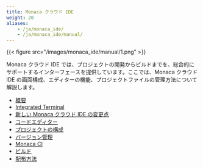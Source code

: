 ```yaml
---
title: Monaca クラウド IDE
weight: 20
aliases: 
    - /ja/monaca_ide/
    - /ja/monaca_ide/manual/
---
```


{{< figure src="/images/monaca_ide/manual/1.png" >}}

Monaca クラウド IDE では、プロジェクトの開発からビルドまでを、総合的にサポートするインターフェースを提供しています。ここでは、Monaca クラウド IDE の画面構成、エディターの機能、プロジェクトファイルの管理方法について解説します。

- [概要](overview)
- [Integrated Terminal](terminal)
- [新しい Monaca クラウド IDE の変更点](changes)
- [コードエディター](code_editor)
- [プロジェクトの構成](dependencies)
- [バージョン管理](version_control)
- [Monaca CI](monaca_ci)
- [ビルド](build)
- [配布方法](deploy)
